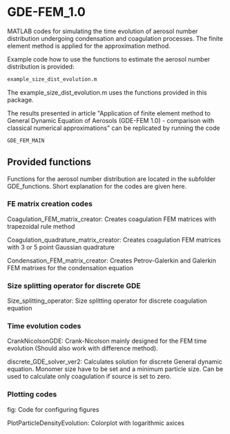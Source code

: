 # GDE-FEM_1.0

MATLAB codes for simulating the time evolution of aerosol number distribution undergoing condensation and coagulation processes. The finite element method is applied for the approximation method.

Example code how to use the functions to estimate the aerosol number distribution is provided:

```sh
example_size_dist_evolution.m
```
The example_size_dist_evolution.m uses the functions provided in this package.

The results presented in article "Application of finite element method to General Dynamic Equation of Aerosols (GDE-FEM 1.0) - comparison with classical numerical approximations" can be replicated by running the code

```sh
GDE_FEM_MAIN
```

## Provided functions
Functions for the aerosol number distribution are located in the subfolder GDE_functions. Short explanation for the codes are given here.

### FE matrix creation codes

Coagulation_FEM_matrix_creator: Creates coagulation FEM matrices with trapezoidal rule method

Coagulation_quadrature_matrix_creator: Creates coagulation FEM matrices with 3 or 5 point Gaussian quadrature

Condensation_FEM_matrix_creator: Creates Petrov-Galerkin and Galerkin FEM matrixes for the condensation equation

### Size splitting operator for discrete GDE

Size_splitting_operator: Size splitting operator for discrete coagulation equation

### Time evolution codes 

CrankNicolsonGDE: Crank-Nicolson mainly designed for the FEM time evolution (Should also work with difference method).

discrete_GDE_solver_ver2: Calculates solution for discrete General dynamic equation. Monomer size have to be set and a minimum particle size. 
			  Can be used to calculate only coagulation if source is set to zero.

### Plotting codes

fig: Code for configuring figures

PlotParticleDensityEvolution: Colorplot with logarithmic axices
